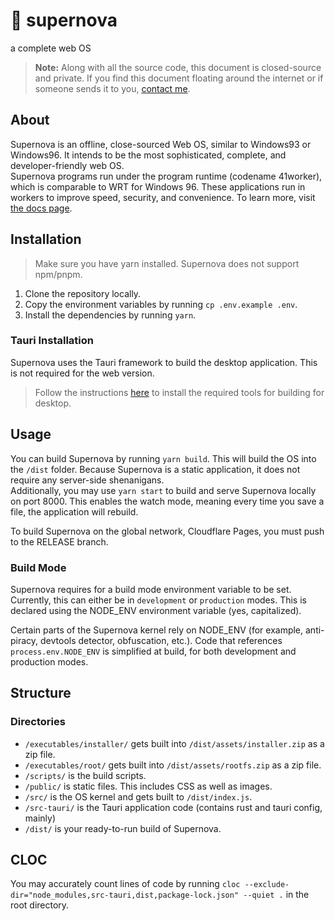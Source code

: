 # 🌌 supernova
a complete web OS
> **Note:** Along with all the source code, this document is closed-source and private. If you find this document floating around the internet or if someone sends it to you, [contact me](https://pablogracia.net/contact).
## About
Supernova is an offline, close-sourced Web OS, similar to Windows93 or Windows96. It intends to be the most sophisticated, complete, and developer-friendly web OS.  
Supernova programs run under the program runtime (codename 41worker), which is comparable to WRT for Windows 96. These applications run in workers to improve speed, security, and convenience. To learn more, visit [the docs page](https://learn.d.pluto.pablogracia.net/api/41worker).
## Installation
> Make sure you have yarn installed. Supernova does not support npm/pnpm.
1. Clone the repository locally.
2. Copy the environment variables by running `cp .env.example .env`.
3. Install the dependencies by running `yarn`.
### Tauri Installation
Supernova uses the Tauri framework to build the desktop application.
This is not required for the web version.  
> Follow the instructions [here](https://tauri.app/v1/guides/getting-started/prerequisites) to install the required tools for building for desktop.
## Usage
You can build Supernova by running `yarn build`.
This will build the OS into the `/dist` folder.
Because Supernova is a static application, it does not require any server-side shenanigans.  
Additionally, you may use `yarn start` to build and serve Supernova locally on port 8000.
This enables the watch mode, meaning every time you save a file, the application will rebuild.

To build Supernova on the global network, Cloudflare Pages, you must push to the RELEASE branch.

### Build Mode
Supernova requires for a build mode environment variable to be set. Currently, this can either be in `development` or `production` modes.
This is declared using the NODE_ENV environment variable (yes, capitalized).

Certain parts of the Supernova kernel rely on NODE_ENV (for example, anti-piracy, devtools detector, obfuscation, etc.).
Code that references `process.env.NODE_ENV` is simplified at build, for both development and production modes.

## Structure
### Directories
* `/executables/installer/` gets built into `/dist/assets/installer.zip` as a zip file.
* `/executables/root/` gets built into `/dist/assets/rootfs.zip` as a zip file.
* `/scripts/` is the build scripts.  
* `/public/` is static files. This includes CSS as well as images.  
* `/src/` is the OS kernel and gets built to `/dist/index.js`.  
* `/src-tauri/` is the Tauri application code (contains rust and tauri config, mainly)  
* `/dist/` is your ready-to-run build of Supernova.  

## CLOC
You may accurately count lines of code by running `cloc --exclude-dir="node_modules,src-tauri,dist,package-lock.json" --quiet .` in the root directory.